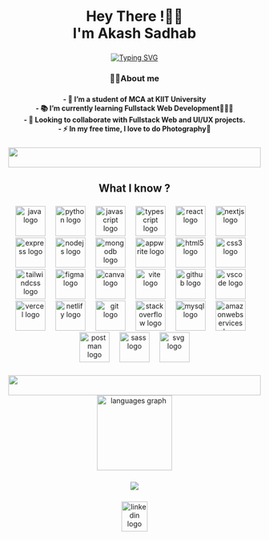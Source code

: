 <h1 align="center">Hey There !👋🏻<br>I'm Akash Sadhab</h1>

###
<p align="center">
  <a href="https://github.com/AkashSadhab8/readme-typing-svg"><img src="https://readme-typing-svg.herokuapp.com?font=Nunito&weight=800&size=28&pause=1000&color=0cc0df&lines=Full+Stack+Web+Developer;UI+/+UX+Designer;Aspiring+Learner&center=true&width=500&height=80" alt="Typing SVG"></a>
</p>

<h3 align="center">🙋🏻About me</h3>

###

<h4 align="center">- 🔭 I’m a student of MCA at KIIT University<br>- 📚 I’m currently learning Fullstack Web Development🧑🏻‍💻<br>- 👯 Looking to collaborate with Fullstack Web and UI/UX projects.<br>- ⚡ In my free time, I love to do Photography📸</h4>

###
<img src="https://i.imgur.com/dBaSKWF.gif" height="40" width="100%">


<h2 align="center">What I know ?</h2>

###

<div align="center">
  <img src="https://skillicons.dev/icons?i=java" height="60" alt="java logo"  />
  <img width="12" />
  <img src="https://skillicons.dev/icons?i=py" height="60" alt="python logo"  />
  <img width="12" />
  <img src="https://skillicons.dev/icons?i=js" height="60" alt="javascript logo"  />
  <img width="12" />
  <img src="https://skillicons.dev/icons?i=ts" height="60" alt="typescript logo"  />
  <img width="12" />
  <img src="https://skillicons.dev/icons?i=react" height="60" alt="react logo"  />
  <img width="12" />
  <img src="https://skillicons.dev/icons?i=nextjs" height="60" alt="nextjs logo"  />
  <img width="12" />
  <img src="https://skillicons.dev/icons?i=express" height="60" alt="express logo"  />
  <img width="12" />
  <img src="https://skillicons.dev/icons?i=nodejs" height="60" alt="nodejs logo"  />
  <img width="12" />
  <img src="https://skillicons.dev/icons?i=mongodb" height="60" alt="mongodb logo"  />
  <img width="12" />
  <img src="https://skillicons.dev/icons?i=appwrite" height="60" alt="appwrite logo"  />
  <img width="12" />
  <img src="https://skillicons.dev/icons?i=html" height="60" alt="html5 logo"  />
  <img width="12" />
  <img src="https://skillicons.dev/icons?i=css" height="60" alt="css3 logo"  />
  <img width="12" />
  <img src="https://skillicons.dev/icons?i=tailwind" height="60" alt="tailwindcss logo"  />
  <img width="12" />
  <img src="https://skillicons.dev/icons?i=figma" height="60" alt="figma logo"  />
  <img width="12" />
  <img src="https://cdn.simpleicons.org/canva/00C4CC" height="60" alt="canva logo"  />
  <img width="12" />
  <img src="https://skillicons.dev/icons?i=vite" height="60" alt="vite logo"  />
  <img width="12" />
  <img src="https://skillicons.dev/icons?i=github" height="60" alt="github logo"  />
  <img width="12" />
  <img src="https://skillicons.dev/icons?i=vscode" height="60" alt="vscode logo"  />
  <img width="12" />
  <img src="https://skillicons.dev/icons?i=vercel" height="60" alt="vercel logo"  />
  <img width="12" />
  <img src="https://cdn.simpleicons.org/netlify/00C7B7" height="60" alt="netlify logo"  />
  <img width="12" />
  <img src="https://skillicons.dev/icons?i=git" height="60" alt="git logo"  />
  <img width="12" />
  <img src="https://skillicons.dev/icons?i=stackoverflow" height="60" alt="stackoverflow logo"  />
  <img width="12" />
  <img src="https://skillicons.dev/icons?i=mysql" height="60" alt="mysql logo"  />
  <img width="12" />
  <img src="https://skillicons.dev/icons?i=aws" height="60" alt="amazonwebservices logo"  />
  <img width="12" />
  <img src="https://skillicons.dev/icons?i=postman" height="60" alt="postman logo"  />
  <img width="12" />
  <img src="https://skillicons.dev/icons?i=sass" height="60" alt="sass logo"  />
  <img width="12" />
  <img src="https://skillicons.dev/icons?i=svg" height="60" alt="svg logo"  />
</div>

###

<img src="https://i.imgur.com/dBaSKWF.gif" height="40" width="100%">


<div align="center">
  <img src="https://github-readme-stats.vercel.app/api/top-langs?username=AkashSadhab8&locale=en&hide_title=true&layout=compact&card_width=320&langs_count=5&theme=onedark&hide_border=true&order=2" height="150" alt="languages graph"  />
</div>


###

<div align="center">
  <img src="https://profile-counter.glitch.me/AkashSadhab8/count.svg?"  />
</div>

###

<div align="center">
  <a href="https://www.linkedin.com/in/akash-sadhab/" target="_blank">
    <img src="https://raw.githubusercontent.com/maurodesouza/profile-readme-generator/master/src/assets/icons/social/linkedin/default.svg" width="52" height="60" alt="linkedin logo"  />
  </a>
</div>

###
